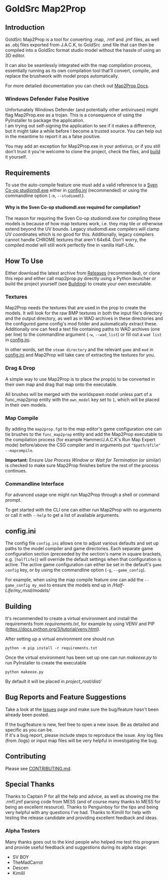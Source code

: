 # GoldSrc Map2Prop

## Introduction

GoldSrc Map2Prop is a tool for converting .map, .rmf and .jmf files, as well as .obj files exported from J.A.C.K, to GoldSrc .smd file that can then be compiled into a GoldSrc format studio model without the hassle of using an 3D editor.

It can also be seamlessly integrated with the map compilation process, essentially running as its own compilation tool that'll convert, compile, and replace the brushwork with model props automatically.

For more detailed documentation you can check out [Map2Prop Docs](https://erty-gamedev.github.io/Docs-Map2Prop/).

### Windows Defender False Positive

Unfortunately Windows Defender (and potentially other antiviruses) might flag Map2Prop.exe as a trojan. This is a consequence of using the PyInstaller to package the application.<br />
I am trying out self-signing the application to see if it makes a difference, but it might take a while before I become a trusted source. You can help out in the meantime to report it as a false positive.

You may add an exception for Map2Prop.exe in your antivirus, or if you still don't trust it you're welcome to clone the project, check the files, and [build](#building) it yourself.

## Requirements

To use the auto-compile feature one must add a valid reference to a [Sven Co-op studiomdl.exe](http://www.the303.org/backups/sven_studiomdl_2019.rar) either in [config.ini](#configini) (recommended) or using the commandline option (`-m`, `--studiomdl`).

#### Why is the Sven Co-op studiomdl.exe required for compilation?

The reason for requiring the Sven Co-op studiomdl.exe for compiling these models is because of how map textures work, i.e. they may tile or otherwise extend beyond the UV bounds. Legacy studiomdl.exe compilers will clamp UV coordinates which is no good for this. Additionally, legacy compilers cannot handle CHROME textures that aren't 64x64. Don't worry, the compiled model will still work perfectly fine in vanilla Half-Life.

## How To Use

Either download the latest archive from [Releases](https://github.com/Erty-Gamedev/GoldSrc-Map2Prop/releases/latest) (recommended), or clone this repo and either call map2prop.py directly using a Python launcher or build the project yourself (see [Building](#building)) to create your own executable.

### Textures

Map2Prop needs the textures that are used in the prop to create the models. It will look for the raw BMP textures in both the input file's directory and the output directory, as well as in WAD archives in these directories and the configured game config's mod folder and automatically extract these.<br />
Additionally one can feed a text file containing paths to WAD archives (one per line) to the commandline argument (`-w`, `--wad_list`) or fill out a `wad list` in [config.ini](#configini).

In other words, set the `steam directory` and the relevant `game` and `mod` in [config.ini](#configini) and Map2Prop will take care of extracting the textures for you.

### Drag & Drop

A simple way to use Map2Prop is to place the prop(s) to be converted in their own map and drag that map onto the executable.

All brushes will be merged with the worldspawn model unless part of a func_map2prop entity with the `own_model` key set to `1`, which will be placed in their own models.

### Map Compile

By adding the `map2prop.fgd` to the map editor's game configuration one can tie brushes to the `func_map2prop` entity and add the Map2Prop executable to the compilation process (for example Hammer/J.A.C.K's Run Map Expert mode) before/above the CSG compiler and in arguments put `"$path/$file" --mapcompile`.

**Important:** Ensure *Use Process Window* or *Wait for Termination* (or similar) is checked to make sure Map2Prop finishes before the rest of the process continues.

### Commandline Interface

For advanced usage one might run Map2Prop through a shell or command prompt.

To get started with the CLI one can either run Map2Prop with no arguments or call it with `--help` to get a list of available arguments.

## config.ini

The config file `config.ini` allows one to adjust various defaults and set up paths to the model compiler and game directories. Each separate game configuration section (preceeded by the section's name in square brackets, e.g. `[halflife]`) will override the default settings when that configuration is active. The active game configuration can either be set in the default's `game config` key, or by using the commandline option (`-g`, `--game_config`).

For example, when using the map compile feature one can add the `--game_config my_mod` to ensure the models end up in */Half-Life/my_mod/models/*

## Building

It's recommended to create a virtual environment and install the requirements from *requirements.txt*, for example by using VENV and PIP (https://docs.python.org/3/tutorial/venv.html).

After setting up a virtual environment one should run
```shell
python -m pip install -r requirements.txt
```

Once the virtual environment has been set up one can run *makeexe.py* to run PyInstaller to create the executable

```
python makeexe.py
```

By default it will be placed in *project_root/dist/*

## Bug Reports and Feature Suggestions

Take a look at the [Issues](https://github.com/Erty-Gamedev/GoldSrc-Map2Prop/issues) page and make sure the bug/feature hasn't been already been posted.

If the bug/feature is new, feel free to open a new issue. Be as detailed and specific as you can be.<br />
If it's a bug report, please include steps to reproduce the issue. Any log files (from /logs) or input map files will be very helpful in investigating the bug.

## Contributing
Please see [CONTRIBUTING.md](/CONTRIBUTING.md).

## Special Thanks

Thanks to Captain P for all the help and advice, as well as showing me the .rmf/.jmf parsing code from MESS (and of course many thanks to MESS for being an excellent resource).
Thanks to Penguinboy for the tips and being very helpful with any questions I've had.
Thanks to Kimilil for help with testing the release candidate and providing excellent feedback and ideas.

### Alpha Testers
Many thanks goes out to the kind people who helped me test this program and provide useful feedback and suggestions during its alpha stage:
* SV BOY
* TheMadCarrot
* Descen
* Kimilil
